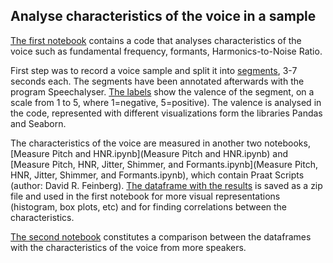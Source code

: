 ## Analyse characteristics of the voice in a sample

[The first notebook](S_Sprechstile_Anghelescu.ipynb) contains a code that analyses characteristics of the voice such as fundamental frequency, formants, Harmonics-to-Noise Ratio. 

First step was to record a voice sample and split it into [segments](Angehelescu), 3-7 seconds each. The segments have been annotated afterwards with the program Speechalyser. [The labels](labels.txt) show the valence of the segment, on a scale from 1 to 5, where 1=negative, 5=positive).
The valence is analysed in the code, represented with different visualizations form the libraries Pandas and Seaborn.

The characteristics of the voice are measured in another two notebooks, [Measure Pitch and HNR.ipynb](Measure Pitch and HNR.ipynb) and [Measure Pitch, HNR, Jitter, Shimmer, and Formants.ipynb](Measure Pitch, HNR, Jitter, Shimmer, and Formants.ipynb), which contain Praat Scripts (author: David R. Feinberg). [The dataframe with the results](anghelescu_df.pkl) is saved as a zip file and used in the first notebook for more visual representations (histogram, box plots, etc) and for finding correlations between the characteristics.    

[The second notebook](S_Sprechstile_all_dataframes.ipynb) constitutes a comparison between the dataframes with the characteristics of the voice from more speakers. 
